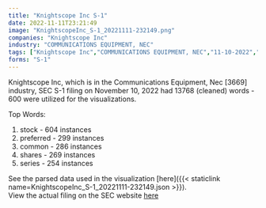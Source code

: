 ```yaml
---
title: "Knightscope Inc S-1"
date: 2022-11-11T23:21:49
image: "KnightscopeInc_S-1_20221111-232149.png"
companies: "Knightscope Inc"
industry: "COMMUNICATIONS EQUIPMENT, NEC"
tags: ["Knightscope Inc","COMMUNICATIONS EQUIPMENT, NEC","11-10-2022","S-1"]
forms: "S-1"
---
```

Knightscope Inc, which is in the Communications Equipment, Nec [3669] industry, SEC S-1 filing on November 10, 2022 had 13768 (cleaned) words - 600 were utilized for the visualizations.

Top Words:
1. stock - 604 instances
2. preferred - 299 instances
3. common - 286 instances
4. shares - 269 instances
5. series - 254 instances


See the parsed data used in the visualization [here]({{< staticlink name=KnightscopeInc_S-1_20221111-232149.json >}}).  
View the actual filing on the SEC website [here](https://www.sec.gov/Archives/edgar/data/1600983/0001104659-22-117267.txt)